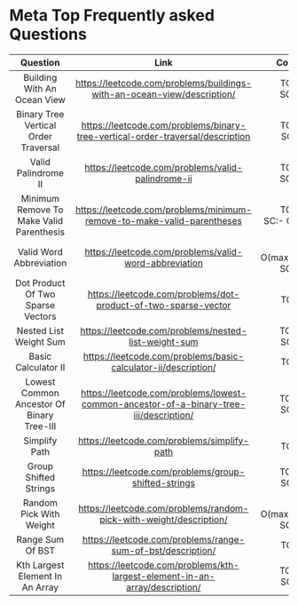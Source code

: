 # Meta Top Frequently asked Questions

| Question | Link  | Complexity   |
| :---:   | :---: | :---: |
| Building With An Ocean View | https://leetcode.com/problems/buildings-with-an-ocean-view/description/  | TC:- O(n)<br>SC:- O(1)|
| Binary Tree Vertical Order Traversal | https://leetcode.com/problems/binary-tree-vertical-order-traversal/description  | TC:- O(n)<br>SC:-O(1) |
| Valid Palindrome II | https://leetcode.com/problems/valid-palindrome-ii | TC:- O(n)<br>SC:- O(1)   |
| Minimum Remove To Make Valid Parenthesis | https://leetcode.com/problems/minimum-remove-to-make-valid-parentheses   | TC:- O(n)<br>SC:- O(1) or O(n) |
| Valid Word Abbreviation | https://leetcode.com/problems/valid-word-abbreviation  | TC:- O(max(word,abbr))<br>SC:- O(1)   |
| Dot Product Of Two Sparse Vectors | https://leetcode.com/problems/dot-product-of-two-sparse-vector  | TC:-O(N)   |
| Nested List Weight Sum | https://leetcode.com/problems/nested-list-weight-sum | TC:- O(N)<br>SC:-O(N)   |
| Basic Calculator II | https://leetcode.com/problems/basic-calculator-ii/description/ | TC:-O(N)   |
| Lowest Common Ancestor Of Binary Tree-III | https://leetcode.com/problems/lowest-common-ancestor-of-a-binary-tree-iii/description/ | TC:- O(N)<br>SC:-O(N)   |
| Simplify Path | https://leetcode.com/problems/simplify-path  | TC:-O(N)   |
| Group Shifted Strings | https://leetcode.com/problems/group-shifted-strings | TC:- O(N)<br>SC:-O(N)   |
| Random Pick With Weight| https://leetcode.com/problems/random-pick-with-weight/description/  | TC:- O(max(word,abbr))<br>SC:- O(1)   |
| Range Sum Of BST | https://leetcode.com/problems/range-sum-of-bst/description/  | TC:-O(N)   |
| Kth Largest Element In An Array| https://leetcode.com/problems/kth-largest-element-in-an-array/description/ | TC:- O(N)<br>SC:-O(N)   |





